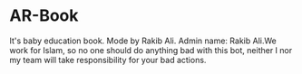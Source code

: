 # AR-Book
It's  baby education  book. Mode by Rakib Ali. Admin name: Rakib Ali.We work for Islam, so no one should do anything bad with this bot, neither I nor my team will take responsibility for your bad actions. 
